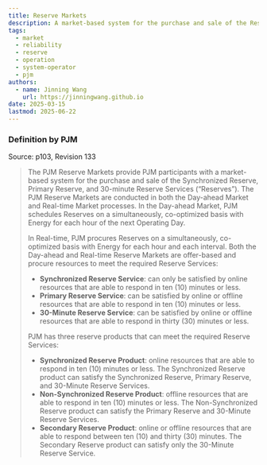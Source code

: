 ```yaml
---
title: Reserve Markets
description: A market-based system for the purchase and sale of the Reserves.
tags:
  - market
  - reliability
  - reserve
  - operation
  - system-operator
  - pjm
authors:
  - name: Jinning Wang
    url: https://jinningwang.github.io
date: 2025-03-15
lastmod: 2025-06-22
---
```


### Definition by PJM

Source: <d-cite key="pjm2024m11"></d-cite> p103, Revision 133

> The PJM Reserve Markets provide PJM participants with a market-based system for the purchase and sale of the Synchronized Reserve, Primary Reserve, and 30-minute Reserve Services (“Reserves”).
> The PJM Reserve Markets are conducted in both the Day-ahead Market and Real-time Market processes.
> In the Day-ahead Market, PJM schedules Reserves on a simultaneously, co-optimized basis with Energy for each hour of the next Operating Day.
>
> In Real-time, PJM procures Reserves on a simultaneously, co-optimized basis with Energy for each hour and each interval. Both the Day-ahead and Real-time Reserve Markets are offer-based and procure resources to meet the required Reserve Services:
>
> - **Synchronized Reserve Service**: can only be satisfied by online resources that are able to respond in ten (10) minutes or less.
> - **Primary Reserve Service**: can be satisfied by online or offline resources that are able to respond in ten (10) minutes or less.
> - **30-Minute Reserve Service**: can be satisfied by online or offline resources that are able to respond in thirty (30) minutes or less.
>
> PJM has three reserve products that can meet the required Reserve Services:
>
> - **Synchronized Reserve Product**: online resources that are able to respond in ten (10) minutes or less. The Synchronized Reserve product can satisfy the Synchronized Reserve, Primary Reserve, and 30-Minute Reserve Services.
> - **Non-Synchronized Reserve Product**: offline resources that are able to respond in ten (10) minutes or less. The Non-Synchronized Reserve product can satisfy the Primary Reserve and 30-Minute Reserve Services.
> - **Secondary Reserve Product**: online or offline resources that are able to respond between ten (10) and thirty (30) minutes. The Secondary Reserve product can satisfy only the 30-Minute Reserve Service.
